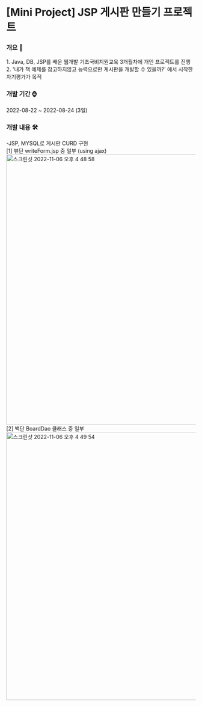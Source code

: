 # [Mini Project] JSP 게시판 만들기 프로젝트<br/>

<h3>개요 📌</h3>
1. Java, DB, JSP를 배운 웹개발 기초국비지원교육 3개월차에 개인 프로젝트를 진행
2. '내가 책 예제를 참고하지않고 능력으로만 게시판을 개발할 수 있을까?' 에서 시작한 자기평가가 목적<br/> 

<h3>개발 기간 ⌚️</h3>
2022-08-22 ~ 2022-08-24 (3일)<br/>

<h3>개발 내용 🛠</h3>
-JSP, MYSQL로 게시판 CURD 구현 <br>
[1] 뷰단 writeForm.jsp 중 일부 (using ajax)<br>
<img width="719" alt="스크린샷 2022-11-06 오후 4 48 58" src="https://user-images.githubusercontent.com/102308415/200159960-2cc0dd4e-a505-49ce-8625-094809a3ed8e.png">
<br>
[2] 백단 BoardDao 클래스 중 일부<br>
<img width="713" alt="스크린샷 2022-11-06 오후 4 49 54" src="https://user-images.githubusercontent.com/102308415/200160243-8ebb2129-17b1-4dd2-bd1a-a4df08941e34.png">

